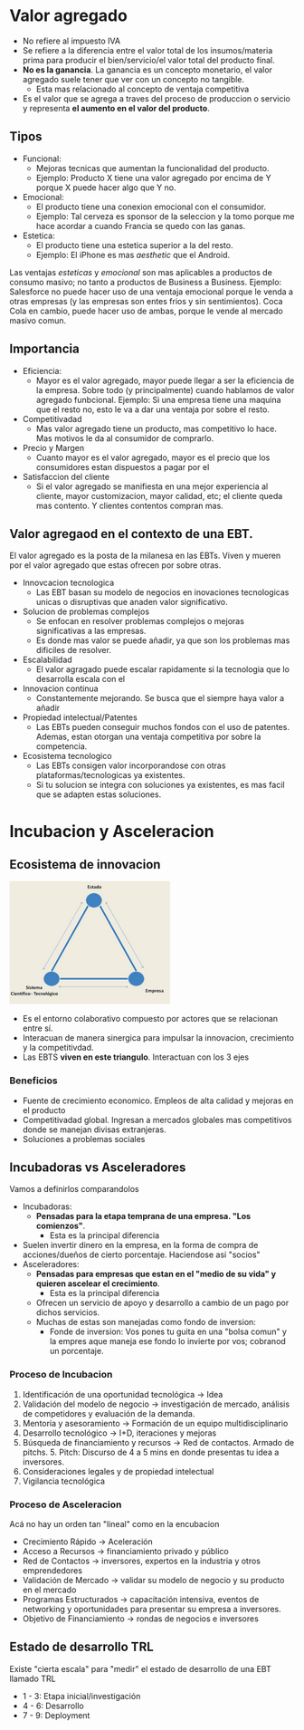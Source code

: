 # Valor agregado
- No refiere al impuesto IVA
- Se refiere a la diferencia entre el valor total de los insumos/materia prima para producir el bien/servicio/el valor total del producto final.
- **No es la ganancia**. La ganancia es un concepto monetario, el valor agregado suele tener que ver con un concepto no tangible. 
	- Esta mas relacionado al concepto de ventaja competitiva
- Es el valor que se agrega a traves del proceso de produccion o servicio y representa **el aumento en el valor del producto**.

## Tipos
- Funcional:
  - Mejoras tecnicas que aumentan la funcionalidad del producto.
  - Ejemplo: Producto X tiene una valor agregado por encima de Y porque X puede hacer algo que Y no.
- Emocional:
  - El producto tiene una conexion emocional con el consumidor.
  - Ejemplo: Tal cerveza es sponsor de la seleccion y la tomo porque me hace acordar a cuando Francia se quedo con las ganas.
- Estetica:
  - El producto tiene una estetica superior a la del resto.
  - Ejemplo: El iPhone es mas *aesthetic* que el Android. <!-- Ay amiga, re grasa el android -->

Las ventajas *esteticas* y *emocional* son mas aplicables a productos de consumo masivo; no tanto a productos de Business a Business. Ejemplo: Salesforce no puede hacer uso de una ventaja emocional porque le venda a otras empresas (y las empresas son entes frios y sin sentimientos). Coca Cola en cambio, puede hacer uso de ambas, porque le vende al mercado masivo comun.
 
## Importancia
- Eficiencia:
  - Mayor es el valor agregado, mayor puede llegar a ser la eficiencia de la empresa. Sobre todo (y principalmente) cuando hablamos de valor agregado funbcional. Ejemplo: Si una empresa tiene una maquina que el resto no, esto le va a dar una ventaja por sobre el resto.
- Competitivadad
  - Mas valor agregado tiene un producto, mas competitivo lo hace. Mas motivos le da al consumidor de comprarlo.
- Precio y Margen
  - Cuanto mayor es el valor agregado, mayor es el precio que los consumidores estan dispuestos a pagar por el
- Satisfaccion del cliente
  - Si el valor agregado se manifiesta en una mejor experiencia al cliente, mayor customizacion, mayor calidad, etc; el cliente queda mas contento. Y clientes contentos compran mas. <!-- Factos -->

## Valor agregaod en el contexto de una EBT.
El valor agregado es la posta de la milanesa en las EBTs. Viven y mueren por el valor agregado que estas ofrecen por sobre otras.

- Innovcacion tecnologica
  - Las EBT basan su modelo de negocios en inovaciones tecnologicas unicas o disruptivas que anaden valor significativo.
- Solucion de problemas complejos
  - Se enfocan en resolver problemas complejos o mejoras significativas a las empresas. 
  - Es donde mas valor se puede añadir, ya que son los problemas mas dificiles de resolver.
- Escalabilidad
  - El valor agragado puede escalar rapidamente si la tecnologia  que lo desarrolla escala con el
- Innovacion continua
  - Constantemente mejorando. Se busca que el siempre haya valor a añadir
- Propiedad intelectual/Patentes
  - Las EBTs pueden conseguir muchos fondos con el uso de patentes. Ademas, estan otorgan una ventaja competitiva por sobre la competencia.
- Ecosistema tecnologico
  - Las EBTs consigen valor incorporandose con otras plataformas/tecnologicas ya existentes.
  - Si tu solucion se integra con soluciones ya existentes, es mas facil que se adapten estas soluciones.

# Incubacion y Asceleracion

## Ecosistema de innovacion
![Triangulo de sabato](imagenes/triangulo_sabato.png "Triangulo de Sabato")
- Es el entorno colaborativo compuesto por actores que se relacionan entre sí.
- Interacuan de manera sinergica para impulsar la innovacion, crecimiento y la competitivdad. 
- Las EBTS **viven en este triangulo**. Interactuan con los 3 ejes

### Beneficios
- Fuente de crecimiento economico. Empleos de alta calidad y mejoras en el producto
- Competitivadad global. Ingresan a mercados globales mas competitivos donde se manejan divisas extranjeras. <!-- https://youtu.be/-E-FJjWfso8?si=gNwBWcewoYuXc7Qi&t=52 -->
- Soluciones a problemas sociales

## Incubadoras vs Asceleradores
Vamos a definirlos comparandolos <!-- Esto lo hace asi el profesor en clase. --> 
- Incubadoras:
  - **Pensadas para la etapa temprana de una empresa. "Los comienzos"**.
	- Esta es la principal diferencia
 - Suelen invertir dinero en la empresa, en la forma de compra de acciones/dueños de cierto porcentaje. Haciendose asi "socios"
- Asceleradores:
  - **Pensadas para empresas que estan en el "medio de su vida" y quieren ascelear el crecimiento**.
	- Esta es la principal diferencia
  - Ofrecen un servicio de apoyo y desarrollo a cambio de un pago por dichos servicios.
  - Muchas de estas son manejadas como fondo de inversion:
	- Fonde de inversion: Vos pones tu guita en una "bolsa comun" y la empres aque maneja ese fondo lo invierte por vos; cobranod un porcentaje.
	
### Proceso de Incubacion
1. Identificación de una oportunidad tecnológica -> Idea
2. Validación del modelo de negocio -> investigación de mercado, análisis de competidores y evaluación de la demanda. 
3. Mentoría y asesoramiento -> Formación de un equipo multidisciplinario
4. Desarrollo tecnológico -> I+D, iteraciones y mejoras
5. Búsqueda de financiamiento y recursos -> Red de contactos. Armado de pitchs.
   5. Pitch: Discurso de 4 a 5 mins en donde presentas tu idea a inversores. 
6. Consideraciones legales y de propiedad intelectual
7. Vigilancia tecnológica

### Proceso de Asceleracion
Acá no hay un orden tan "lineal" como en la encubacion

- Crecimiento Rápido -> Aceleración
- Acceso a Recursos -> financiamiento privado y público
- Red de Contactos -> inversores, expertos en la industria y otros emprendedores
- Validación de Mercado -> validar su modelo de negocio y su producto en el mercado
- Programas Estructurados -> capacitación intensiva, eventos de networking y oportunidades para presentar su empresa a inversores.
- Objetivo de Financiamiento -> rondas de negocios e inversores

## Estado de desarrollo	TRL
Existe "cierta escala" para "medir" el estado de desarrollo de una EBT llamado TRL
- 1 - 3: Etapa inicial/investigación
- 4 - 6: Desarrollo
- 7 - 9: Deployment

